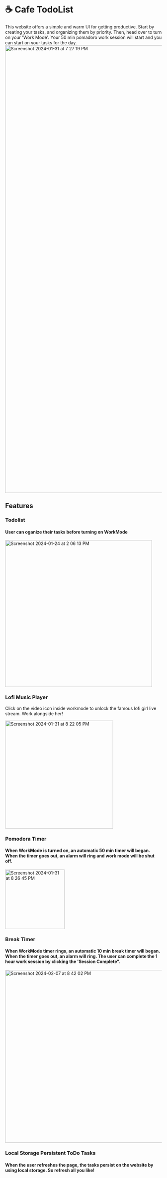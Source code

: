 # ☕️ Cafe TodoList

This website offers a simple and warm UI for getting productive. Start by creating your tasks, and organizing them by priority. Then, head over to turn on your 'Work Mode'. Your 50 min pomadoro work session will start and you can start on your tasks for the day. 
<img width="1439" alt="Screenshot 2024-01-31 at 7 27 19 PM" src="https://github.com/Komal914/todoList/assets/44416323/98491c21-009a-4d95-9b6a-c466b64f3e1f">


## Features 

### Todolist
#### User can oganize their tasks before turning on WorkMode
<img width="472" alt="Screenshot 2024-01-24 at 2 06 13 PM" src="https://github.com/Komal914/todoList/assets/44416323/71c9ff38-c084-4916-a721-74b150d60d70">

### Lofi Music Player
Click on the video icon inside workmode to unlock the famous lofi girl live stream. Work alongside her!

<img width="347" alt="Screenshot 2024-01-31 at 8 22 05 PM" src="https://github.com/Komal914/todoList/assets/44416323/1e7e29b5-048b-4a52-9fd6-e7260aa3b7db">

### Pomodora Timer
#### When WorkMode is turned on, an automatic 50 min timer will began. When the timer goes out, an alarm will ring and work mode will be shut off.

<img width="191" alt="Screenshot 2024-01-31 at 8 26 45 PM" src="https://github.com/Komal914/todoList/assets/44416323/93507cf8-b81a-47cf-a679-34d8478ffe6a">

### Break Timer
#### When WorkMode timer rings, an automatic 10 min break timer will began. When the timer goes out, an alarm will ring. The user can complete the 1 hour work session by clicking the 'Session Complete". 
<img width="555" alt="Screenshot 2024-02-07 at 8 42 02 PM" src="https://github.com/Komal914/todoList/assets/44416323/0f47f269-04a8-4eca-acc7-a9e3eb06b089">


### Local Storage Persistent ToDo Tasks 
#### When the user refreshes the page, the tasks persist on the website by using local storage. So refresh all you like! 




